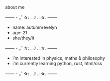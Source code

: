 about me

─── ･ ｡ﾟ☆: *.☽ .* :☆. ─── 

- name: autumn/evelyn
- age: 21
- she/they/it

─── ･ ｡ﾟ☆: *.☽ .* :☆. ───
- i’m interested in physics, maths & philosophy
- i’m currently learning python, rust, html/css

─── ･ ｡ﾟ☆: *.☽ .* :☆. ───
<!---
autumnalwitch/autumnalwitch is a ✨ special ✨ repository because its `README.md` (this file) appears on your GitHub profile.
You can click the Preview link to take a look at your changes.
--->
